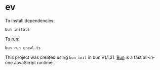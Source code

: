 # ev

To install dependencies:

```bash
bun install
```

To run:

```bash
bun run crawl.ts
```

This project was created using `bun init` in bun v1.1.31. [Bun](https://bun.sh) is a fast all-in-one JavaScript runtime.
